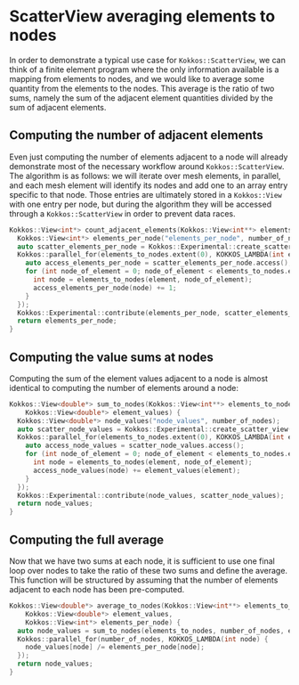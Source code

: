 # ScatterView averaging elements to nodes

In order to demonstrate a typical use case for `Kokkos::ScatterView`, we can think of
a finite element program where the only information available is a mapping from elements
to nodes, and we would like to average some quantity from the elements to the nodes.
This average is the ratio of two sums, namely the sum of the adjacent element quantities
divided by the sum of adjacent elements.

## Computing the number of adjacent elements

Even just computing the number of elements adjacent to a node will already demonstrate most
of the necessary workflow around `Kokkos::ScatterView`.
The algorithm is as follows: we will iterate over mesh elements, in parallel, and each mesh
element will identify its nodes and add one to an array entry specific to that node.
Those entries are ultimately stored in a `Kokkos::View` with one entry per node, but
during the algorithm they will be accessed through a `Kokkos::ScatterView` in order to
prevent data races.

```c++
Kokkos::View<int*> count_adjacent_elements(Kokkos::View<int**> elements_to_nodes, int number_of_nodes) {
  Kokkos::View<int*> elements_per_node("elements_per_node", number_of_nodes);
  auto scatter_elements_per_node = Kokkos::Experimental::create_scatter_view(elements_per_node);
  Kokkos::parallel_for(elements_to_nodes.extent(0), KOKKOS_LAMBDA(int element) {
    auto access_elements_per_node = scatter_elements_per_node.access();
    for (int node_of_element = 0; node_of_element < elements_to_nodes.extent(1); ++node_of_element) {
      int node = elements_to_nodes(element, node_of_element);
      access_elements_per_node(node) += 1;
    }
  });
  Kokkos::Experimental::contribute(elements_per_node, scatter_elements_per_node);
  return elements_per_node;
}
```

## Computing the value sums at nodes

Computing the sum of the element values adjacent to a node is almost identical to computing
the number of elements around a node:

```c++
Kokkos::View<double*> sum_to_nodes(Kokkos::View<int**> elements_to_nodes, int number_of_nodes,
    Kokkos::View<double*> element_values) {
  Kokkos::View<double*> node_values("node_values", number_of_nodes);
  auto scatter_node_values = Kokkos::Experimental::create_scatter_view(node_values);
  Kokkos::parallel_for(elements_to_nodes.extent(0), KOKKOS_LAMBDA(int element) {
    auto access_node_values = scatter_node_values.access();
    for (int node_of_element = 0; node_of_element < elements_to_nodes.extent(1); ++node_of_element) {
      int node = elements_to_nodes(element, node_of_element);
      access_node_values(node) += element_values(element);
    }
  });
  Kokkos::Experimental::contribute(node_values, scatter_node_values);
  return node_values;
}
```

## Computing the full average

Now that we have two sums at each node, it is sufficient to use one final loop over nodes
to take the ratio of these two sums and define the average.
This function will be structured by assuming that the number of elements adjacent to each
node has been pre-computed.

```c++
Kokkos::View<double*> average_to_nodes(Kokkos::View<int**> elements_to_nodes, int number_of_nodes,
    Kokkos::View<double*> element_values,
    Kokkos::View<int*> elements_per_node) {
  auto node_values = sum_to_nodes(elements_to_nodes, number_of_nodes, element_values);
  Kokkos::parallel_for(number_of_nodes, KOKKOS_LAMBDA(int node) {
    node_values[node] /= elements_per_node[node];
  });
  return node_values;
}
```
